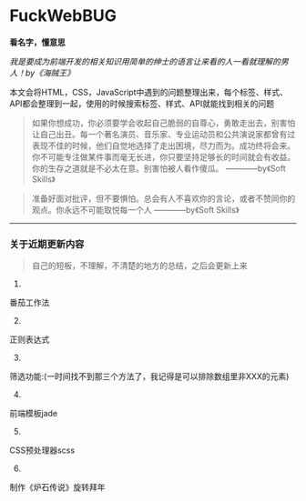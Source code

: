 # FuckWebBUG
**看名字，懂意思**

*我是要成为前端开发的相关知识用简单的绅士的语言让来看的人一看就理解的男人！by《海贼王》*

本文会将HTML，CSS，JavaScript中遇到的问题整理出来，每个标签、样式、API都会整理到一起，使用的时候搜索标签、样式、API就能找到相关的问题

> 如果你想成功，你必须要学会收起自己脆弱的自尊心，勇敢走出去，别害怕让自己出丑。每一个著名演员、音乐家、专业运动员和公共演说家都曾有过表现不佳的时候，他们自觉地选择了走出困境，尽力而为。成功终将会来。你不可能专注做某件事而毫无长进，你只要坚持足够长的时间就会有收益。你的生存之道就是不必太在意。别害怕被人看作傻瓜。 ————by《Soft Skills》

> 准备好面对批评，但不要惧怕。总会有人不喜欢你的言论，或者不赞同你的观点。你永远不可能取悦每一个人 ————by《Soft Skills》

***

### 关于近期更新内容

> 自己的短板，不理解，不清楚的地方的总结，之后会更新上来

1.

番茄工作法

2.

正则表达式

3.

筛选功能:(一时间找不到那三个方法了，我记得是可以排除数组里非XXX的元素)


4.

前端模板jade

5.

CSS预处理器scss

6.

制作《炉石传说》旋转拜年






